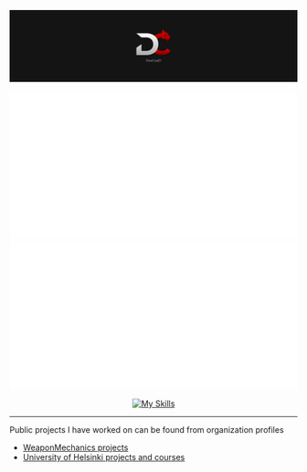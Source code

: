 <div align="center">

  ![banner](https://raw.githubusercontent.com/DeeCaaD/deecaad/main/DeeCaad_youtube_LinkedIn_banner.jpg)
  
  ![DeeCaaD's GitHub stats dark](https://raw.githubusercontent.com/DeeCaaD/github-stats/master/generated/overview.svg#gh-dark-mode-only)
  ![DeeCaaD's GitHub stats white](https://raw.githubusercontent.com/DeeCaaD/github-stats/master/generated/overview.svg#gh-light-mode-only)
  
  [![My Skills](https://skillicons.dev/icons?i=java,js,py,react,docker,postgresql,mongodb)](https://skillicons.dev)
</div>

---

Public projects I have worked on can be found from organization profiles
- [WeaponMechanics projects](https://github.com/WeaponMechanics)
- [University of Helsinki projects and courses](https://github.com/Perttu-Kangas)
